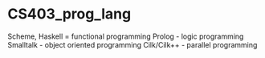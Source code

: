 # CS403_prog_lang
Scheme, Haskell = functional programming
Prolog - logic programming
Smalltalk - object oriented programming
Cilk/Cilk++ - parallel programming

